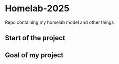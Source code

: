 # Homelab-2025
Repo containing my homelab model and other things


## Start of the project

## Goal of my project

